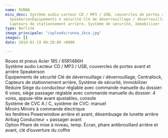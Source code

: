 ```yaml
---
name: RUNNA
mini_desc: Système audio Lecteur CD / MP3 / USB, couvercles de portes avant et arrière
  SpeakersonÉquipements e sécurité Clé de déverrouillage / déverrouillage, ntrallock,
  Capteurs de stationnement arrière, Système de sécurité, Immobilizer
type: Berline
image_principale: "/uploads/runna_ikco.jpg"
images: []
date: 2019-01-19 00:20:09 +0000

---
```

Roues et pneus	Acier 185 / 65R1486H  
Système audio	Lecteur CD / MP3 / USB, couvercles de portes avant et arrière Speakerson  
Équipements de sécurité	Clé de déverrouillage / déverrouillage, Centrallock, Capteurs de stationnement arrière, Système de sécurité, Immobilizer  
Réduire	Siège du conducteur réglable avec commande manuelle du dossier: 6 voies, siège passager réglable avec commande manuelle du dossier: 4 voies, appuie-tête avant ajustables, console  
Système de CVC	A / C, système de CVC: manuel  
Miroirs	Miroirs à commande électrique  
les fenêtres	Powerwindow arrière et avant, désembuage de lunette arrière  
Airbag	Conducteur + passager avant  
Option	Phare de mise à niveau, temp. Écran, phare antibrouillard arrière et avant, clé d’ouverture du coffre